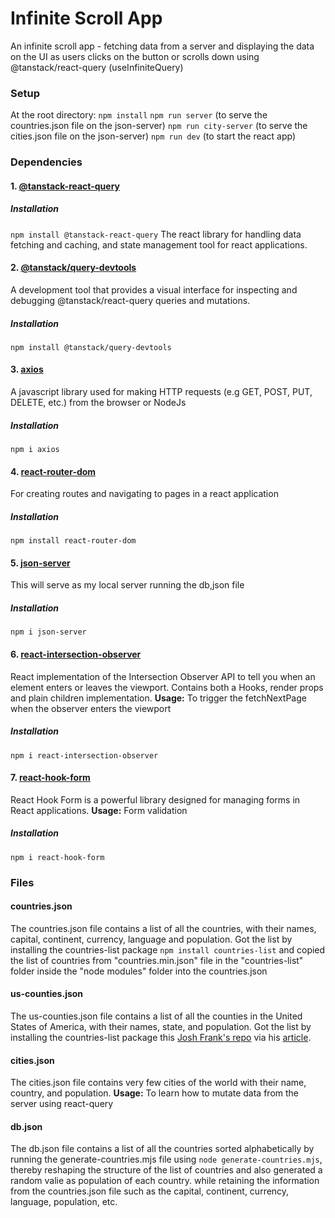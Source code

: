# Infinite Scroll App

An infinite scroll app - fetching data from a server and displaying the data on the UI as users clicks on the button or scrolls down using @tanstack/react-query (useInfiniteQuery)

### Setup

At the root directory:
`npm install`
`npm run server` (to serve the countries.json file on the json-server)
`npm run city-server` (to serve the cities.json file on the json-server)
`npm run dev` (to start the react app)

### Dependencies

#### 1. [@tanstack-react-query](https://tanstack.com/query/latest)

##### Installation

`npm install @tanstack-react-query`
The react library for handling data fetching and caching, and state management tool for react applications.

#### 2. [@tanstack/query-devtools](https://www.npmjs.com/package/react-query-devtools)

A development tool that provides a visual interface for inspecting and debugging @tanstack/react-query queries and mutations.

##### Installation

`npm install @tanstack/query-devtools`

#### 3. [axios](https://www.npmjs.com/package/axios)

A javascript library used for making HTTP requests (e.g GET, POST, PUT, DELETE, etc.) from the browser or NodeJs

##### Installation

`npm i axios`

#### 4. [react-router-dom](https://www.npmjs.com/package/react-router-dom)

For creating routes and navigating to pages in a react application

##### Installation

`npm install react-router-dom`

#### 5. [json-server](https://www.npmjs.com/package/json-server)

This will serve as my local server running the db,json file

##### Installation

`npm i json-server`

#### 6. [react-intersection-observer](https://www.npmjs.com/package/react-intersection-observer)

React implementation of the Intersection Observer API to tell you when an element enters or leaves the viewport. Contains both a Hooks, render props and plain children implementation.
**Usage:** To trigger the fetchNextPage when the observer enters the viewport

##### Installation

`npm i react-intersection-observer`

#### 7. [react-hook-form](https://www.npmjs.com/package/react-hook-form)

React Hook Form is a powerful library designed for managing forms in React applications.
**Usage:** Form validation

##### Installation

`npm i react-hook-form`

### Files

#### countries.json

The countries.json file contains a list of all the countries, with their names, capital, continent, currency, language and population.
Got the list by installing the countries-list package `npm install countries-list`
and copied the list of countries from "countries.min.json" file in the "countries-list" folder inside the "node modules" folder into the countries.json

#### us-counties.json

The us-counties.json file contains a list of all the counties in the United States of America, with their names, state, and population.
Got the list by installing the countries-list package this [Josh Frank's repo](https://github.com/josh-frank/js-pagination-with-json-server) via his [article](https://joshgoestoflatiron.medium.com/february-10-pagination-in-a-json-server-api-with-the-link-header-dea63eb0a835).

#### cities.json

The cities.json file contains very few cities of the world with their name, country, and population.
**Usage:** To learn how to mutate data from the server using react-query

#### db.json

The db.json file contains a list of all the countries sorted alphabetically by running the generate-countries.mjs file using `node generate-countries.mjs`, thereby reshaping the structure of the list of countries and also generated a random valie as population of each country. while retaining the information from the countries.json file such as the capital, continent, currency, language, population, etc.
